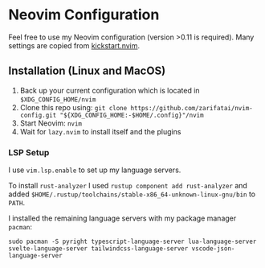 # Neovim Configuration
Feel free to use my Neovim configuration (version >0.11 is required). Many settings are copied from [kickstart.nvim](https://github.com/nvim-lua/kickstart.nvim).

## Installation (Linux and MacOS)
1. Back up your current configuration which is located in `$XDG_CONFIG_HOME/nvim`
2. Clone this repo using: `git clone https://github.com/zarifatai/nvim-config.git "${XDG_CONFIG_HOME:-$HOME/.config}"/nvim`
3. Start Neovim: `nvim`
4. Wait for `lazy.nvim` to install itself and the plugins

### LSP Setup
I use `vim.lsp.enable` to set up my language servers.

To install `rust-analyzer` I used `rustup component add rust-analyzer` and added `$HOME/.rustup/toolchains/stable-x86_64-unknown-linux-gnu/bin` to `PATH`.

I installed the remaining language servers with my package manager `pacman`:

```[bash]
sudo pacman -S pyright typescript-language-server lua-language-server svelte-language-server tailwindcss-language-server vscode-json-language-server
```
